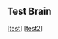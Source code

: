 ## Test Brain

[[test]] 
[[test2]]

[//begin]: # "Autogenerated link references for markdown compatibility"
[test]: test.md "test"
[test2]: test2.md "test2"
[//end]: # "Autogenerated link references"